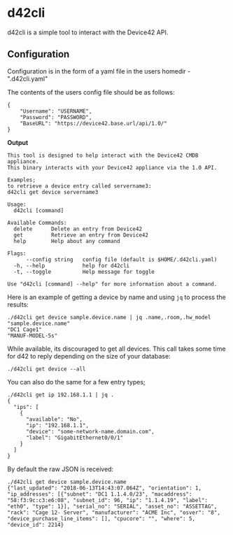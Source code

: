 # d42cli

d42cli is a simple tool to interact with the Device42 API.

## Configuration

Configuration is in the form of a yaml file in the users homedir - ".d42cli.yaml"

The contents of the users config file should be as follows:
```
{
    "Username": "USERNAME",
    "Password": "PASSWORD",
    "BaseURL": "https://device42.base.url/api/1.0/"
}
```

**Output**

```
This tool is designed to help interact with the Device42 CMDB appliance.
This binary interacts with your Device42 appliance via the 1.0 API.

Examples;
to retrieve a device entry called servername3:
d42cli get device servername3

Usage:
  d42cli [command]

Available Commands:
  delete      Delete an entry from Device42
  get         Retrieve an entry from Device42
  help        Help about any command

Flags:
      --config string   config file (default is $HOME/.d42cli.yaml)
  -h, --help            help for d42cli
  -t, --toggle          Help message for toggle

Use "d42cli [command] --help" for more information about a command.
```

Here is an example of getting a device by name and using `jq` to process the results:
```
./d42cli get device sample.device.name | jq .name,.room,.hw_model
"sample.device.name"
"DC1 Cage1"
"MANUF-MODEL-5s"
```

While available, its discouraged to get all devices. This call takes some time for d42 to reply depending on the size of your database:
```
./d42cli get device --all
```

You can also do the same for a few entry types;
```
./d42cli get ip 192.168.1.1 | jq .
{
  "ips": [
    {
      "available": "No",
      "ip": "192.168.1.1",
      "device": "some-network-name.domain.com",
      "label": "GigabitEthernet0/0/1"
    }
  ]
}
```

By default the raw JSON is received:
```
./d42cli get device sample.device.name
{"last_updated": "2018-06-13T14:43:07.064Z", "orientation": 1, "ip_addresses": [{"subnet": "DC1 1.1.4.0/23", "macaddress": "58:f3:9c:c3:e6:08", "subnet_id": 96, "ip": "1.1.4.19", "label": "eth0", "type": 1}], "serial_no": "SERIAL", "asset_no": "ASSETTAG", "rack": "Cage 12- Server", "manufacturer": "ACME Inc", "osver": "8", "device_purchase_line_items": [], "cpucore": "", "where": 5, "device_id": 2214}
```
